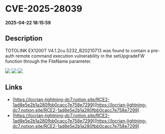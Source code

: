 # CVE-2025-28039

**2025-04-22 18:15:59**

## Description
TOTOLINK EX1200T V4.1.2cu.5232_B20210713 was found to contain a pre-auth remote command execution vulnerability in the setUpgradeFW function through the FileName parameter.

![](https://img.shields.io/static/v1?label=Score&message=9.8&color=red)
![](https://img.shields.io/static/v1?label=Severity&message=CRITICAL&color=red)
![](https://img.shields.io/static/v1?label=CWE&message=RCE&color=green)

## Links
- [https://locrian-lightning-dc7.notion.site/RCE2-1ad8e5e2b1a280fbb0cacc7e758e7299](https://locrian-lightning-dc7.notion.site/RCE2-1ad8e5e2b1a280fbb0cacc7e758e7299)
- [https://locrian-lightning-dc7.notion.site/RCE2-1ad8e5e2b1a280fbb0cacc7e758e7299](https://locrian-lightning-dc7.notion.site/RCE2-1ad8e5e2b1a280fbb0cacc7e758e7299)
